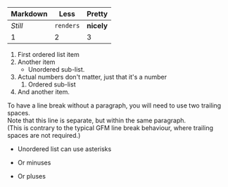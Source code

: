 Markdown | Less | Pretty
--- | --- | ---
*Still* | `renders` | **nicely**
1 | 2 | 3

1. First ordered list item
2. Another item
   * Unordered sub-list.
1. Actual numbers don't matter, just that it's a number
   1. Ordered sub-list
3. And another item.

To have a line break without a paragraph, you will need to use two trailing spaces.  
Note that this line is separate, but within the same paragraph.  
(This is contrary to the typical GFM line break behaviour, where trailing spaces are not required.)

* Unordered list can use asterisks
- Or minuses
+ Or pluses
